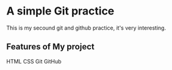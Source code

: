 # A simple Git practice
This is my secound git and github practice, it's very interesting.
## Features of My project
HTML
CSS
Git
GitHub
